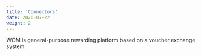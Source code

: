 ```yaml
---
title: 'Connectors'
date: 2020-07-22
weight: 2
---
```


WOM is general-purpose rewarding platform based on a voucher exchange system.
